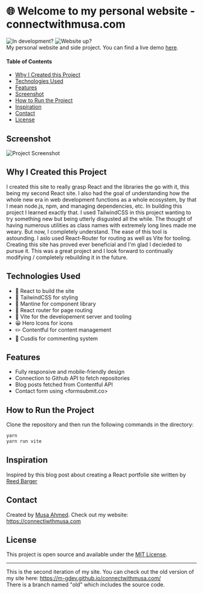 <!-- # Github Project Template -->

# 🌐 Welcome to my personal website - connectwithmusa.com
 ![In development?](https://img.shields.io/badge/-In%20Development-green?style=flatsquare) ![Website up?](https://img.shields.io/website.svg?down_color=red&down_message=down&up_color=green&up_message=up&url=https%3A%2F%2Fconnectwithmusa.com) <br>
My personal website and side project. You can find a live demo [here](https://connectwithmusa.com).

#### Table of Contents
* [Why I Created this Project](#why-i-created-this-project)
* [Technologies Used](#technologies-used)
* [Features](#features)
* [Screenshot](#screenshot)
* [How to Run the Project](#how-to-run-the-project)
* [Inspiration](#inspiration)
* [Contact](#contact)
* [License](#license) 

## Screenshot
![Project Screenshot](https://connectwithmusa.com/images/site_preview.webp)

## Why I Created this Project
I created this site to really grasp React and the libraries the go with it, this being my second React site. I also had the goal of understanding how the whole new era in web development functions as a whole ecosystem, by that I mean node.js, npm, and managing dependencies, etc. In building this project I learned exactly that. I used TailwindCSS in this project wanting to try something new but being utterly disgusted all the while. The thought of having numerous utilities as class names with extremely long lines made me weary. But now, I completely understand. The ease of this tool is astounding. I aslo used React-Router for routing as well as Vite for tooling. Creating this site has proved ever beneficial and I'm glad I decieded to pursue it. This was a great project and I look forward to continually modifying / completely rebuilding it in the future.

## Technologies Used
- 🔨 React to build the site
- 💅 TailwindCSS for styling
- 🔧 Mantine for component library
- 🚝 React router for page routing
- 🚀 Vite for the developement server and tooling
- 😀 Hero Icons for icons
- ✏️ Contentful for content management
- 💬 Cusdis for commenting system

## Features
 - Fully responsive and mobile-friendly design
 - Connection to Github API to fetch repositories
 - Blog posts fetched from Contentful API
 - Contact form using <formsubmit.co>

## How to Run the Project
Clone the repository and then run the following commands in the directory:
```bash
yarn
yarn run vite
```

## Inspiration
Inspired by this blog post about creating a React portfolie site written by [Reed Barger](https://www.freecodecamp.org/news/author/reed/)

## Contact
Created by [Musa Ahmed](https://github.com/m-GDEV). Check out my website: <https://connectiwthmusa.com>

## License
This project is open source and available under the [MIT License](https://choosealicense.com/licenses/mit/).

---
This is the second iteration of my site. You can check out the old version of my site here: <https://m-gdev.github.io/connectwithmusa.com/> <br>
There is a branch named "old" which includes the source code.

<!-- Sites/Tools used when developing site
  Netlify: https://app.netlify.com
  Github: https://github.com/m-GDEV/connectwithmusa.com
  Contentful: https://app.contentful.com/spaces/tkkap2qwga9d/home
  Tailwind: https://tailwindcss.com/docs/max-width
  Google Analytics: https://analytics.google.com/analytics/web/#/p305832997/reports/reportinghub?params=_u..nav%3Dmaui&collectionId=user
  Google Search Console: https://search.google.com/search-console/performance/search-analytics?resource_id=sc-domain%3Aconnectwithmusa.com   -->

